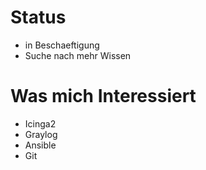# Status
* in Beschaeftigung
* Suche nach mehr Wissen

# Was mich Interessiert
* Icinga2
* Graylog
* Ansible
* Git
